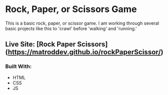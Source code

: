 # Rock, Paper, or Scissors Game

This is a basic rock, paper, or scissor game. I am working through several basic projects like this to 'crawl' before 'walking' and 'running.'

## Live Site: [Rock Paper Scissors] (https://matroddev.github.io/rockPaperScissor/)

### Built With:

* HTML
* CSS
* JS